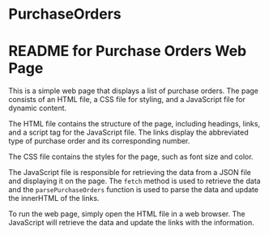# PurchaseOrders
# README for Purchase Orders Web Page

This is a simple web page that displays a list of purchase orders. The page consists of an HTML file, a CSS file for styling, and a JavaScript file for dynamic content.

The HTML file contains the structure of the page, including headings, links, and a script tag for the JavaScript file. The links display the abbreviated type of purchase order and its corresponding number.

The CSS file contains the styles for the page, such as font size and color.

The JavaScript file is responsible for retrieving the data from a JSON file and displaying it on the page. The `fetch` method is used to retrieve the data and the `parsePurchaseOrders` function is used to parse the data and update the innerHTML of the links.

To run the web page, simply open the HTML file in a web browser. The JavaScript will retrieve the data and update the links with the information.
